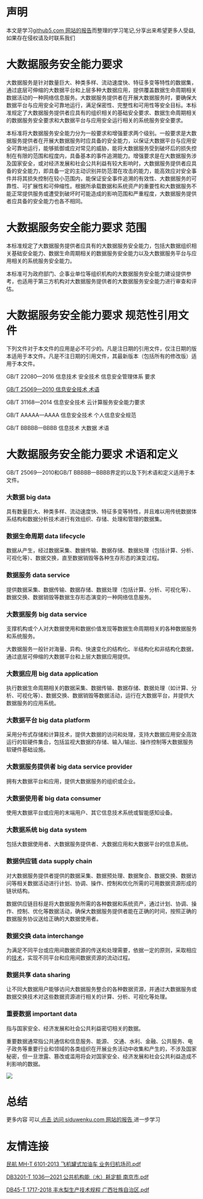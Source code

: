 # 声明 
本文是学习[github5.com 网站的报告](https://siduwenku.com/view/list/report?f=first)而整理的学习笔记,分享出来希望更多人受益,如果存在侵权请及时联系我们
  
# 大数据服务安全能力要求  
  
大数据服务是针对数量巨大、种类多样、流动速度快、特征多变等特性的数据集，通过底层可伸缩的大数据平台和上层多种大数据应用，提供覆盖数据生命周期相关数据活动的一种网络信息服务。大数据服务提供者在开展大数据服务时，要确保大数据平台与应用安全可靠地运行，满足保密性、完整性和可用性等安全目标。本标准规定了大数据服务提供者应具有的组织相关的基础安全要求、数据生命周期相关的数据服务安全要求和大数据平台与应用安全运行相关的系统服务安全要求。  
  
本标准将大数据服务安全能力分为一般要求和增强要求两个级别。一般要求是大数据服务提供者在开展大数据服务时应具备的安全能力，以保证大数据平台与应用安全可靠地运行，能够抵御或应对常见的威胁，能将大数据服务受到破坏后的损失控制在有限的范围和程度内，具备基本的事件追溯能力。增强要求是在大数据服务涉及国家安全，或对经济发展和社会公共利益有较大影响时，大数据服务提供者应具备的安全能力，即具备一定的主动识别并防范潜在攻击的能力，能高效应对安全事件并将其损失控制在较小范围内，能保证安全事件追溯的有效性、大数据服务的可靠性、可扩展性和可伸缩性。根据所承载数据和系统资产的重要性和大数据服务不能正常提供服务或遭受到破坏时可能造成的影响范围和严重程度，大数据服务提供者应具备的安全能力也各不相同。  
  
# 大数据服务安全能力要求 范围  
  
本标准规定了大数据服务提供者应具有的大数据服务安全能力，包括大数据组织相关基础安全能力、数据生命周期相关的数据服务安全能力以及大数据服务平台与应用相关的系统服务安全能力。  
  
本标准可为政府部门、企事业单位等组织机构的大数据服务安全能力建设提供参考，也适用于第三方机构对大数据服务提供者的大数据服务安全能力进行审查和评估。  
  
# 大数据服务安全能力要求 规范性引用文件  
  
下列文件对于本文件的应用是必不可少的。凡是注日期的引用文件，仅注日期的版本适用于本文件。凡是不注日期的引用文件，其最新版本（包括所有的修改版）适用于本文件。  
  
GB/T 22080—2016 信息技术 安全技术 信息安全管理体系 要求  
  
[GB/T 25069—2010 信息安全技术 术语](http://www.baidu.com/link?url=wi13nO9GJkJ43nyEfTb1juCzX7VOF46aXSXQfGxuicRn-oG5gYeauPT2YWUhi4Ps25Y5wUw2pFH7aGVjUgtMZrfEFEdpagrbNnCR2ni052_)  
  
GB/T 31168—2014 信息安全技术 云计算服务安全能力要求  
  
GB/T AAAAA—AAAA 信息安全技术 个人信息安全规范  
  
GB/T BBBBB—BBBB 信息技术 大数据 术语  
  
# 大数据服务安全能力要求 术语和定义  
  
GB/T 25069—2010和GB/T BBBBB—BBBB界定的以及下列术语和定义适用于本文件。  
  
### 大数据 big data  
  
具有数量巨大、种类多样、流动速度快、特征多变等特性，并且难以用传统数据体系结构和数据分析技术进行有效组织、存储、处理和管理的数据集。  
  
### 数据生命周期 data lifecycle  
  
数据从产生，经过数据采集、数据传输、数据存储、数据处理（包括计算、分析、可视化等）、数据交换，直至数据销毁等各种生存形态的演变过程。  
  
### 数据服务 data service  
  
提供数据采集、数据传输、数据存储、数据处理（包括计算、分析、可视化等）、数据交换、数据销毁等数据生存形态演变的一种网络信息服务。  
  
### 大数据服务 big data service  
  
支撑机构或个人对大数据使用和数据价值发现等数据生命周期相关的各种数据服务和系统服务。  
  
大数据服务一般针对海量、异构、快速变化的结构化、半结构化和非结构化数据，通过底层可伸缩的大数据平台和上层大数据应用提供。  
  
### 大数据应用 big data application  
  
执行数据生命周期相关的数据采集、数据传输、数据存储、数据处理（如计算、分析、可视化等）、数据交换、数据销毁等数据活动，运行在大数据平台，并提供大数据服务的应用系统。  
  
### 大数据平台 big data platform  
  
采用分布式存储和计算技术，提供大数据的访问和处理，支持大数据应用安全高效运行的软硬件集合，包括监视大数据的存储、输入/输出、操作控制等大数据服务软硬件基础设施。  
  
### 大数据服务提供者 big data service provider  
  
拥有大数据平台和应用，提供大数据服务的组织或企业。  
  
### 大数据使用者 big data consumer  
  
使用大数据平台或应用的末端用户、其它信息技术系统或智能感知设备。  
  
### 大数据系统 big data system  
  
包括大数据使用者、大数据服务提供者、大数据应用和大数据平台的信息系统。  
  
### 数据供应链 data supply chain  
  
对大数据服务提供者提供的数据采集、数据预处理、数据聚合、数据交换、数据访问等相关数据活动进行计划、协调、操作、控制和优化所需的可用数据资源形成的链状结构。  
  
数据供应链目标是将大数据服务所需的各种数据和系统资产，通过计划、协调、操作、控制、优化等数据活动，确保大数据服务提供者能在正确的时间，按照正确的数据服务协议送给正确的大数据使用者。  
  
### 数据交换 data interchange  
  
为满足不同平台或应用间数据资源的传送和处理需要，依据一定的原则，采取相应的[技术](http://wiki.mbalib.com/wiki/%E6%8A%80%E6%9C%AF)，实现不同平台和应用间数据资源的流动过程。  
  
### 数据共享 data sharing  
  
让不同大数据用户能够访问大数据服务整合的各种数据资源，并通过大数据服务或数据交换技术对这些数据资源进行相关的计算、分析、可视化等处理。  
  
### 重要数据 important data  
  
指与国家安全、经济发展和社会公共利益密切相关的数据。  
  
重要数据通常指公共通信和信息服务、能源、 交通、水利、金融、公共服务、电子政务等重要行业和领域的各类组织在开展业务活动中收集和产生的，不涉及国家秘密，但一旦泄露、篡改或滥用将会对国家安全、经济发展和社会公共利益造成不利影响的数据。  
  

![](http://public.host.github5.com/media/fengmian.png)
# 总结 
 更多内容 可以[ 点击 访问 siduwenku.com 网站的报告 ](https://siduwenku.com/view/list/report?f=2023)进一步学习

# 友情连接
[民航 MH-T 6101-2013 飞机罐式加油车 业务归机场司.pdf](http://github5.com/view/55986?f=new)

[DB3201-T 1036—2021 公共机构能（水）耗定额 南京市.pdf](http://github5.com/view/23372?f=new)

[DB45-T 1717-2018 丰水梨生产技术规程 广西壮族自治区.pdf](http://github5.com/view/33530?f=new)
